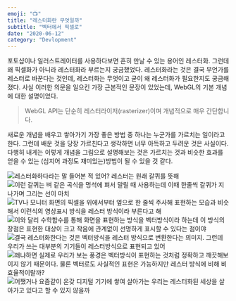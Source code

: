```yaml
---
emoji: "📺"
title: "레스터화란 무엇일까"
subtitle: "벡터에서 픽셀로"
date: "2020-06-12"
category: "Devlopment"
---
```


포토샵이나 일러스트레이터를 사용하다보면 흔히 만날 수 있는 용어인 레스터화. 그런데 왜 픽셀화가 아니라 레스터화라 부르는지 궁금했었다. 레스터화라는 것은 결국 무언가를 레스터로 바꾼다는 것인데, 레스터화는 무엇이고 굳이 왜 레스터화가 필요한지도 궁금해졌다. 사실 이러한 의문을 일으킨 가장 근본적인 문장이 있었는데, WebGL의 기본 개념에 대한 설명이었다.

> WebGL API는 단순히 레스터라이저(rasterizer)이며 개념적으로 매우 간단합니다.

새로운 개념을 배우고 쌓아가기 가장 좋은 방법 중 하나는 누군가를 가르치는 일이라고 한다. 그런데 배운 것을 당장 가르친다고 생각하면 너무 아득하고 두려운 것은 사실이다. 다행히 내게는 이렇게 개념을 그림으로 설명해보는 것은 가르치는 것과 비슷한 효과를 얻을 수 있는 (심지어 과정도 재미있는)방법이 될 수 있을 것 같다.

![레스터화하다라는 말 들어본 적 있어? 레스터는 원래 갈퀴를 뜻해](./resterization-1.png)
![이런 갈퀴는 벼 같은 곡식을 멍석에 펴서 말릴 때 사용하는데 이때 한줄씩 갈퀴가 지나가며 그리는 선이 마치](./resterization-2.png)
![TV나 모니터 화면의 픽셀을 위에서부터 옆으로 한 줄씩 주사해 표현하는 모습과 비슷해서 이런식의 영상표시 방식을 레스터 방식이라 부른다고 해](./resterization-3.png)
![이와 달리 수학함수를 통해 화면을 표현하는 방식을 벡터방식이라 하는데 이 방식의 장점은 표현한 대상이 크고 작음에 관계없이 선명하게 표시할 수 있다는 점이야](./resterization-4.png)
![결국 레스터화한다는 것은 벡터방식을 레스터 방식으로 변환한다는 의미지. 그런데 우리가 쓰는 대부분의 기기들이 레스터방식으로 표현되고 있어](./resterization-5.png)
![왜냐하면 실제로 우리가 보는 풍경은 벡터방식이 표현하는 것처럼 정확하고 깨끗해보이지 않기 때문이다. 물론 벡터로도 사실적인 표현은 가능하지만 레스터 방식에 비해 비효율적이랄까?](./resterization-6.png)
![어쨌거나 요즘같이 온갖 디지털 기기에 쌓여 살아가는 우리는 레스터화된 세상을 살아가고 있다고 할 수 있지 않을까](./resterization-7.png)